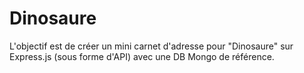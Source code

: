 # Dinosaure
L'objectif est de créer un mini carnet d'adresse pour "Dinosaure" sur Express.js (sous forme d'API) avec une DB Mongo de référence. 
